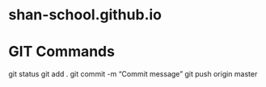 # shan-school.github.io

# GIT Commands

git status
git add .
git commit -m “Commit message”
git push origin master